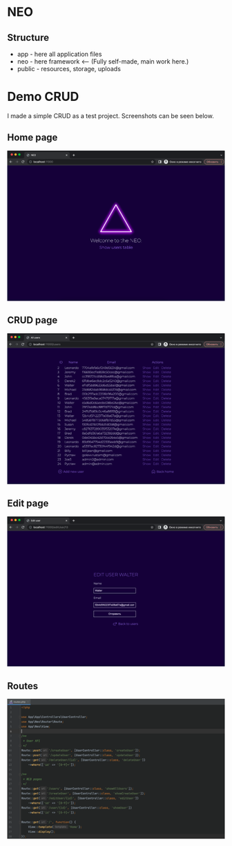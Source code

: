 # NEO

## Structure
- app - here all application files
- neo - here framework <-- (Fully self-made, main work here.)
- public - resources, storage, uploads

# Demo CRUD
I made a simple CRUD as a test project. Screenshots can be seen below.

## Home page

<img alt="cmd" src="public/resources/img/demo/project_0.png" width="800"/>

## CRUD page

<img alt="cmd" src="public/resources/img/demo/project_1.png" width="800"/>

## Edit page

<img alt="cmd" src="public/resources/img/demo/project_2.png" width="800"/>

## Routes

<img alt="cmd" src="public/resources/img/demo/routes.png" width="800"/>